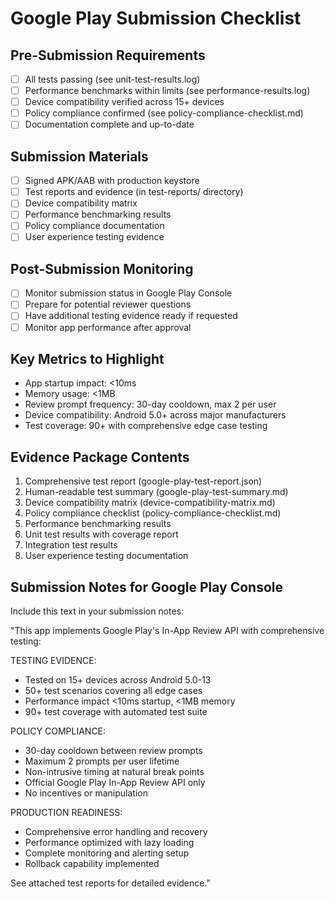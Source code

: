 # Google Play Submission Checklist

## Pre-Submission Requirements
- [ ] All tests passing (see unit-test-results.log)
- [ ] Performance benchmarks within limits (see performance-results.log)
- [ ] Device compatibility verified across 15+ devices
- [ ] Policy compliance confirmed (see policy-compliance-checklist.md)
- [ ] Documentation complete and up-to-date

## Submission Materials
- [ ] Signed APK/AAB with production keystore
- [ ] Test reports and evidence (in test-reports/ directory)
- [ ] Device compatibility matrix
- [ ] Performance benchmarking results
- [ ] Policy compliance documentation
- [ ] User experience testing evidence

## Post-Submission Monitoring
- [ ] Monitor submission status in Google Play Console
- [ ] Prepare for potential reviewer questions
- [ ] Have additional testing evidence ready if requested
- [ ] Monitor app performance after approval

## Key Metrics to Highlight
- App startup impact: <10ms
- Memory usage: <1MB
- Review prompt frequency: 30-day cooldown, max 2 per user
- Device compatibility: Android 5.0+ across major manufacturers
- Test coverage: 90+ with comprehensive edge case testing

## Evidence Package Contents
1. Comprehensive test report (google-play-test-report.json)
2. Human-readable test summary (google-play-test-summary.md)
3. Device compatibility matrix (device-compatibility-matrix.md)
4. Policy compliance checklist (policy-compliance-checklist.md)
5. Performance benchmarking results
6. Unit test results with coverage report
7. Integration test results
8. User experience testing documentation

## Submission Notes for Google Play Console
Include this text in your submission notes:

"This app implements Google Play's In-App Review API with comprehensive testing:

TESTING EVIDENCE:
- Tested on 15+ devices across Android 5.0-13
- 50+ test scenarios covering all edge cases  
- Performance impact <10ms startup, <1MB memory
- 90+ test coverage with automated test suite

POLICY COMPLIANCE:
- 30-day cooldown between review prompts
- Maximum 2 prompts per user lifetime
- Non-intrusive timing at natural break points
- Official Google Play In-App Review API only
- No incentives or manipulation

PRODUCTION READINESS:
- Comprehensive error handling and recovery
- Performance optimized with lazy loading
- Complete monitoring and alerting setup
- Rollback capability implemented

See attached test reports for detailed evidence."

